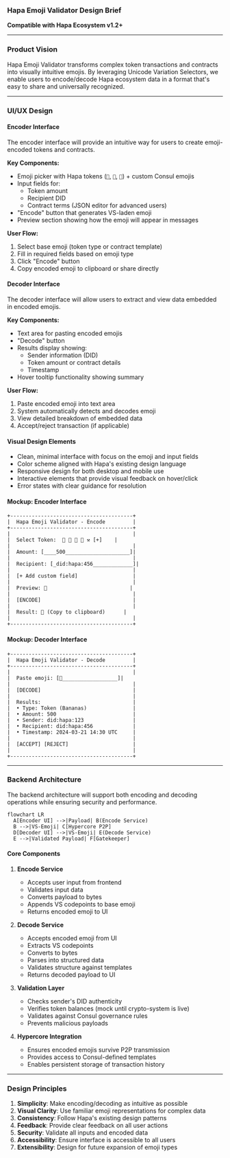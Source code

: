 ### **Hapa Emoji Validator Design Brief**  
**Compatible with Hapa Ecosystem v1.2+**  

---

### **Product Vision**
Hapa Emoji Validator transforms complex token transactions and contracts into visually intuitive emojis. By leveraging Unicode Variation Selectors, we enable users to encode/decode Hapa ecosystem data in a format that's easy to share and universally recognized.

---

### **UI/UX Design**

#### **Encoder Interface**
The encoder interface will provide an intuitive way for users to create emoji-encoded tokens and contracts.

**Key Components:**
- Emoji picker with Hapa tokens (`🍌`, `🌹`, `🌻`) + custom Consul emojis
- Input fields for:
  - Token amount
  - Recipient DID
  - Contract terms (JSON editor for advanced users)
- "Encode" button that generates VS-laden emoji
- Preview section showing how the emoji will appear in messages

**User Flow:**
1. Select base emoji (token type or contract template)
2. Fill in required fields based on emoji type
3. Click "Encode" button
4. Copy encoded emoji to clipboard or share directly

#### **Decoder Interface**
The decoder interface will allow users to extract and view data embedded in encoded emojis.

**Key Components:**
- Text area for pasting encoded emojis
- "Decode" button
- Results display showing:
  - Sender information (DID)
  - Token amount or contract details
  - Timestamp
- Hover tooltip functionality showing summary

**User Flow:**
1. Paste encoded emoji into text area
2. System automatically detects and decodes emoji
3. View detailed breakdown of embedded data
4. Accept/reject transaction (if applicable)

#### **Visual Design Elements**
- Clean, minimal interface with focus on the emoji and input fields
- Color scheme aligned with Hapa's existing design language
- Responsive design for both desktop and mobile use
- Interactive elements that provide visual feedback on hover/click
- Error states with clear guidance for resolution

#### **Mockup: Encoder Interface**
```
+----------------------------------------+
|  Hapa Emoji Validator - Encode         |
+----------------------------------------+
|                                        |
|  Select Token:  🍌 🌹 🌻 📝 ⚒️ [+]    |
|                                        |
|  Amount: [____500_____________________]|
|                                        |
|  Recipient: [_did:hapa:456_____________]|
|                                        |
|  [+ Add custom field]                  |
|                                        |
|  Preview: 🍌                           |
|                                        |
|  [ENCODE]                              |
|                                        |
|  Result: 🍌󠄀󠄁 (Copy to clipboard)      |
|                                        |
+----------------------------------------+
```

#### **Mockup: Decoder Interface**
```
+----------------------------------------+
|  Hapa Emoji Validator - Decode         |
+----------------------------------------+
|                                        |
|  Paste emoji: [🍌󠄀󠄁__________________]|
|                                        |
|  [DECODE]                              |
|                                        |
|  Results:                              |
|  • Type: Token (Bananas)               |
|  • Amount: 500                         |
|  • Sender: did:hapa:123                |
|  • Recipient: did:hapa:456             |
|  • Timestamp: 2024-03-21 14:30 UTC     |
|                                        |
|  [ACCEPT] [REJECT]                     |
|                                        |
+----------------------------------------+
```

---

### **Backend Architecture**

The backend architecture will support both encoding and decoding operations while ensuring security and performance.

```mermaid  
flowchart LR  
  A[Encoder UI] -->|Payload| B(Encode Service)  
  B -->|VS-Emoji| C[Hypercore P2P]  
  D[Decoder UI] -->|VS-Emoji| E(Decode Service)  
  E -->|Validated Payload| F[Gatekeeper]  
```

#### **Core Components**

1. **Encode Service**
   - Accepts user input from frontend
   - Validates input data
   - Converts payload to bytes
   - Appends VS codepoints to base emoji
   - Returns encoded emoji to UI

2. **Decode Service**
   - Accepts encoded emoji from UI
   - Extracts VS codepoints
   - Converts to bytes
   - Parses into structured data
   - Validates structure against templates
   - Returns decoded payload to UI

3. **Validation Layer**
   - Checks sender's DID authenticity
   - Verifies token balances (mock until crypto-system is live)
   - Validates against Consul governance rules
   - Prevents malicious payloads

4. **Hypercore Integration**
   - Ensures encoded emojis survive P2P transmission
   - Provides access to Consul-defined templates
   - Enables persistent storage of transaction history

---

### **Design Principles**

1. **Simplicity**: Make encoding/decoding as intuitive as possible
2. **Visual Clarity**: Use familiar emoji representations for complex data
3. **Consistency**: Follow Hapa's existing design patterns
4. **Feedback**: Provide clear feedback on all user actions
5. **Security**: Validate all inputs and encoded data
6. **Accessibility**: Ensure interface is accessible to all users
7. **Extensibility**: Design for future expansion of emoji types 